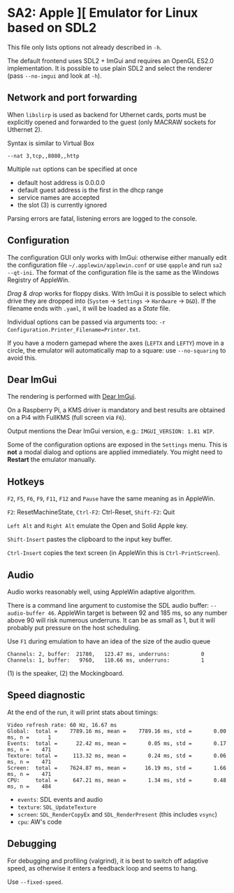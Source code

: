 # SA2: Apple ][ Emulator for Linux based on SDL2

This file only lists options not already described in ``-h``.

The default frontend uses SDL2 + ImGui and requires an OpenGL ES2.0 implementation. It is possible to use plain SDL2 and select the renderer (pass ``--no-imgui`` and look at ``-h``).

## Network and port forwarding

When `libslirp` is used as backend for Uthernet cards, ports must be explicitly opened and forwarded to the guest (only MACRAW sockets for Uthernet 2).

Syntax is similar to Virtual Box
```
--nat 3,tcp,,8080,,http
```
Multiple `nat` options can be specified at once

- default host address is 0.0.0.0
- default guest address is the first in the dhcp range
- service names are accepted
- the slot (3) is currently ignored

Parsing errors are fatal, listening errors are logged to the console.

## Configuration

The configuration GUI only works with ImGui: otherwise either manually edit the configuration file ``~/.applewin/applewin.conf`` or use ``qapple`` and run ``sa2 --qt-ini``.
The format of the configuration file is the same as the Windows Registry of AppleWin.

*Drag & drop* works for floppy disks. With ImGui it is possible to select which drive they are dropped into (`System` -> `Settings` -> `Hardware` -> `D&D`).
If the filename ends with `.yaml`, it will be loaded as a *State* file.

Individual options can be passed via arguments too: ``-r Configuration.Printer_Filename=Printer.txt``.

If you have a modern gamepad where the axes (``LEFTX`` and ``LEFTY``) move in a circle, the emulator will automatically map to a square: use ``--no-squaring`` to avoid this.

## Dear ImGui

The rendering is performed with [Dear ImGui](https://github.com/ocornut/imgui).

On a Raspberry Pi, a KMS driver is mandatory and best results are obtained on a Pi4 with FullKMS (full screen via ``F6``).

Output mentions the Dear ImGui version, e.g.: ``IMGUI_VERSION: 1.81 WIP``.

Some of the configuration options are exposed in the ``Settings`` menu. This is **not** a modal dialog and options are applied immediately. You might need to **Restart** the emulator manually.

## Hotkeys

``F2``, ``F5``, ``F6``, ``F9``, ``F11``, ``F12`` and ``Pause``  have the same meaning as in AppleWin.

``F2``: ResetMachineState, `Ctrl-F2`: Ctrl-Reset, `Shift-F2`: Quit

``Left Alt`` and ``Right Alt`` emulate the Open and Solid Apple key.

``Shift-Insert`` pastes the clipboard to the input key buffer.

``Ctrl-Insert`` copies the text screen (in AppleWin this is ``Ctrl-PrintScreen``).

## Audio

Audio works reasonably well, using AppleWin adaptive algorithm.

There is a command line argument to customise the SDL audio buffer: ``--audio-buffer 46``.
AppleWin target is between 92 and 185 ms, so any number above 90 will risk numerous underruns. It can be as small as 1, but it will probably put pressure on the host scheduling.

Use ``F1`` during emulation to have an idea of the size of the audio queue

```
Channels: 2, buffer:  21780,   123.47 ms, underruns:          0
Channels: 1, buffer:   9760,   110.66 ms, underruns:          1
```
(1) is the speaker, (2) the Mockingboard.

## Speed diagnostic

At the end of the run, it will print stats about timings:
```
Video refresh rate: 60 Hz, 16.67 ms
Global:  total =    7789.16 ms, mean =    7789.16 ms, std =       0.00 ms, n =      1
Events:  total =      22.42 ms, mean =       0.05 ms, std =       0.17 ms, n =    471
Texture: total =     113.32 ms, mean =       0.24 ms, std =       0.06 ms, n =    471
Screen:  total =    7624.87 ms, mean =      16.19 ms, std =       1.66 ms, n =    471
CPU:     total =     647.21 ms, mean =       1.34 ms, std =       0.48 ms, n =    484
```

- ``events``: SDL events and audio
- ``texture``: ``SDL_UpdateTexture``
- ``screen``: ``SDL_RenderCopyEx`` and ``SDL_RenderPresent`` (this includes ``vsync``)
- ``cpu``: AW's code

## Debugging

For debugging and profiling (valgrind), it is best to switch off adaptive speed, as otherwise it enters a feedback loop and seems to hang.

Use ``--fixed-speed``.
